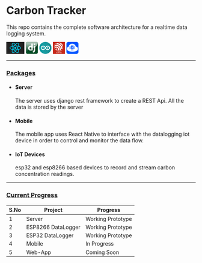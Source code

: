 # Carbon Tracker

This repo contains the complete software architecture for a realtime data logging system.

<img src="./docs/images/react.jpg" width="48px" height="32px">
<img src="./docs/images/django.jpg" width="32px" height="32px">
<img src="./docs/images/arduino.png" width="32px" height="32px">
<img src="./docs/images/esp32.jpg" width="32px" height="32px">
<img src="./docs/images/nodemcu.png" width="32px" height="32px">

---

### <ins>Packages</ins>

- #### Server
  The server uses django rest framework to create a REST Api. All the data is stored by the server
- #### Mobile
  The mobile app uses React Native to interface with the datalogging iot device in order to control and monitor the data flow.
- #### IoT Devices
  esp32 and esp8266 based devices to record and stream carbon concentration readings.

---

### <ins>Current Progress</ins>

| S.No | Project            | Progress          |
| ---- | ------------------ | ----------------- |
| 1    | Server             | Working Prototype |
| 2    | ESP8266 DataLogger | Working Prototype |
| 3    | ESP32 DataLogger   | Working Prototype |
| 4    | Mobile             | In Progress       |
| 5    | Web-App            | Coming Soon       |
